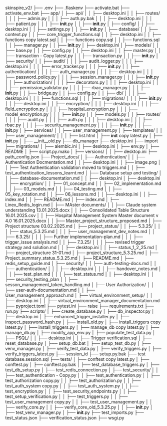 skinspire_v2/
├── .env
├── .flaskenv
├── activate.bat
├── activate_env.bat
├── app/
│   ├── api/
│   │   ├── desktop.ini
│   │   ├── routes/
│   │   │   ├── admin.py
│   │   │   ├── auth.py.bak
│   │   │   ├── desktop.ini
│   │   │   ├── patient.py
│   │   │   ├── __init__.py
│   │   ├── __init__.py
│   ├── config/
│   │   ├── desktop.ini
│   │   ├── settings.py
│   │   ├── __init__.py
│   ├── database/
│   │   ├── context.py
│   │   ├── core_trigger_functions.sql
│   │   ├── desktop.ini
│   │   ├── functions copy latest.sql
│   │   ├── functions copy.sql
│   │   ├── functions.sql
│   │   ├── manager.py
│   │   ├── __init__.py
│   ├── desktop.ini
│   ├── models/
│   │   ├── base.py
│   │   ├── config.py
│   │   ├── desktop.ini
│   │   ├── master.py
│   │   ├── transaction - Copy latest.py
│   │   ├── transaction.py
│   │   ├── __init__.py
│   ├── security/
│   │   ├── audit/
│   │   │   ├── audit_logger.py
│   │   │   ├── desktop.ini
│   │   │   ├── error_tracker.py
│   │   │   ├── __init__.py
│   │   ├── authentication/
│   │   │   ├── auth_manager.py
│   │   │   ├── desktop.ini
│   │   │   ├── password_policy.py
│   │   │   ├── session_manager.py
│   │   │   ├── __init__.py
│   │   ├── authorization/
│   │   │   ├── decorators.py
│   │   │   ├── desktop.ini
│   │   │   ├── permission_validator.py
│   │   │   ├── rbac_manager.py
│   │   │   ├── __init__.py
│   │   ├── bridge.py
│   │   ├── config.py
│   │   ├── db/
│   │   │   ├── desktop.ini
│   │   │   ├── functions.sql
│   │   │   ├── migrations/
│   │   │   ├── __init__.py
│   │   ├── desktop.ini
│   │   ├── encryption/
│   │   │   ├── desktop.ini
│   │   │   ├── field_encryption.py
│   │   │   ├── hospital_encryption.py
│   │   │   ├── model_encryption.py
│   │   │   ├── __init__.py
│   │   ├── models.py
│   │   ├── routes/
│   │   │   ├── audit.py
│   │   │   ├── auth.py
│   │   │   ├── desktop.ini
│   │   │   ├── rbac.py
│   │   │   ├── security_management.py
│   │   │   ├── __init__.py
│   │   ├── __init__.py
│   ├── services/
│   │   ├── user_management.py
│   ├── templates/
│   │   ├── user_management/
│   │   │   ├── list.html
│   ├── __init__ copy latest.py
│   ├── __init__.py
│   ├── __init__old.py
├── db_manager
├── desktop.ini
├── import
├── migrations/
│   ├── alembic.ini
│   ├── desktop.ini
│   ├── env.py
│   ├── README
│   ├── script.py.mako
│   ├── versions/
│   │   ├── desktop.ini
├── path_config.json
├── Project_docs/
│   ├── Authentication/
│   │   ├── Authentication Docmentation.md
│   │   ├── desktop.ini
│   │   ├── image.png
│   │   ├── Test Authentication validation moved to triggers.md
│   │   ├── test_authentication_lessons_learnt.md
│   ├── Database setup and testing/
│   │   ├── database-documentation.md
│   │   ├── desktop.ini
│   ├── desktop.ini
│   ├── encryption/
│   │   ├── 01_concept.md
│   │   ├── 02_implementation.md
│   │   ├── 03_models.md
│   │   ├── 04_testing.md
│   │   ├── 05_key_rotation.md
│   │   ├── 06_lessons.md
│   │   ├── desktop.ini
│   │   ├── index.md
│   │   ├── README.md
│   ├── index.md
│   ├── Linex_Redis_login.md
│   ├── MAster documents/
│   │   ├── Claude system understanding 13.01.2025.docx
│   │   ├── Consolidated Table Structure 16.01.2025.csv
│   │   ├── Hospital Management System Master document v 4.0 16.01.2025.docx
│   │   ├── Master_project_structure_proposed.md
│   ├── Project structure 03.02.2025.md
│   ├── project_status/
│   │   ├── 5.3.25/
│   │   │   ├── status_5.3.25.md
│   │   │   ├── user_management_dev_notes.md
│   │   ├── 6.3.25/
│   │   │   ├── Further implementation-plan.md
│   │   │   ├── trigger_issue analysis.md
│   │   ├── 7.3.25/
│   │   │   ├── revised trigger strategy and solution.md
│   │   ├── desktop.ini
│   │   ├── status_1_2_25.md
│   ├── project_structure 31-01.md
│   ├── project_structure_5.3.25.md
│   ├── Project_summary_status_5.3.25.md
│   ├── README.md
│   ├── redis_setup_guide.md
│   ├── security/
│   │   ├── auth-testing-docs.md
│   │   ├── authentication/
│   │   │   ├── desktop.ini
│   │   │   ├── handover_notes.md
│   │   │   ├── test_plan.md
│   │   │   ├── test_status.md
│   │   ├── desktop.ini
│   │   ├── security_testing_plan
│   │   ├── sesson_management_token_handling.md
│   ├── User Authorization/
│   │   ├── user-auth-documentation.md
│   │   ├── User_management_approach.md
│   ├── virtual_environment_setup/
│   │   ├── desktop.ini
│   │   ├── virtual_environment_manager_documentation.md
├── pyproject.toml
├── pytest.ini
├── raise
├── requirements.txt
├── run.py
├── scripts/
│   ├── create_database.py
│   ├── db_inspector.py
│   ├── desktop.ini
│   ├── enhanced_trigger_installer.py
│   ├── inspect_password_hash.py
│   ├── install_old.py
│   ├── install_triggers copy latest.py
│   ├── install_triggers.py
│   ├── manage_db copy latest.py
│   ├── manage_db.py
│   ├── modify_app_env.py
│   ├── populate_test_data.py
│   ├── PSQL/
│   │   ├── desktop.ini
│   │   ├── Trigger verification.sql
│   ├── reset_database.py
│   ├── setup_db.bat
│   ├── setup_test_db.py
│   ├── venv_manager.py
│   ├── verify_test_data.py
│   ├── verify_triggers.py
│   ├── verify_triggers_latest.py
├── session_id
├── setup.py.bak
├── test database.session.sql
├── tests/
│   ├── conftest copy latest.py
│   ├── conftest.py
│   ├── conftest.py.bak
│   ├── test_database_triggers.py
│   ├── test_db_setup.py
│   ├── test_redis_connection.py
│   ├── test_security/
│   │   ├── test_authentication - Copy.py
│   │   ├── test_authentication.py
│   │   ├── test_authorization copy.py
│   │   ├── test_authorization.py
│   │   ├── test_auth_system copy.py
│   │   ├── test_auth_system.py
│   │   ├── test_encryption.py
│   │   ├── test_security_endpoints.py
│   │   ├── test_setup_verification.py
│   │   ├── test_triggers.py
│   │   ├── test_user_management copy.py
│   │   ├── test_user_management.py
│   │   ├── verify_core.py
│   │   ├── verify_core_old_5.3.25.py
│   │   ├── __init__.py
│   ├── test_venv_manager.py
│   ├── __init__.py
├── test_imports.py
├── test_status.json
├── verification_status.json
├── wsgi.py


